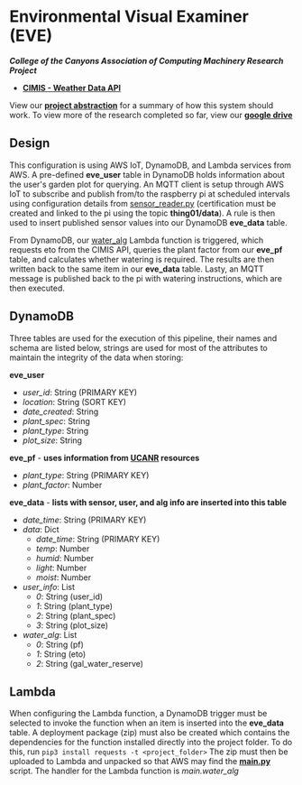 # Environmental Visual Examiner (EVE)
***College of the Canyons Association of Computing Machinery Research Project***
- [**CIMIS - Weather Data API**](http://et.water.ca.gov/Home/Index)

View our [**project abstraction**](https://docs.google.com/document/d/1yDm8ZhQO4J5V0nz4npQUcugwjEzfE0l4rJVBd1Fd8Nk/edit?usp=sharing) for a summary of how this system should work. To view more of the research completed so far, view our [**google drive**](https://drive.google.com/drive/folders/0B4uU1kLqkZiAc2NfbnluOFQxalk?usp=sharing)

## Design
This configuration is using AWS IoT, DynamoDB, and Lambda services from AWS. A pre-defined **eve_user** table in DynamoDB holds information about the user's garden plot for querying. An MQTT client is setup through AWS IoT to subscribe and publish from/to the raspberry pi at scheduled intervals using configuration details from [sensor_reader.py](https://github.com/cocacm/eve-pi/blob/master/sensor_reader.py) (certification must be created and linked to the pi using the topic **thing01/data**). A rule is then used to insert published sensor values into our DynamoDB **eve_data** table.

From DynamoDB, our [water_alg](https://github.com/cocacm/eve-aws/tree/master/water_alg) Lambda function is triggered, which requests eto from the CIMIS API, queries the plant factor from our **eve_pf** table, and calculates whether watering is required. The results are then written back to the same item in our **eve_data** table. Lasty, an MQTT message is published back to the pi with watering instructions, which are then executed.

## DynamoDB
Three tables are used for the execution of this pipeline, their names and schema are listed below, strings are used for most of the attributes to maintain the integrity of the data when storing:

**eve_user**
- *user_id*: String (PRIMARY KEY)
- *location*: String (SORT KEY)
- *date_created*: String
- *plant_spec*: String
- *plant_type*: String
- *plot_size*: String

**eve_pf** - **uses information from [UCANR](http://ucanr.edu/sites/UrbanHort/Water_Use_of_Turfgrass_and_Landscape_Plant_Materials/Plant_Factor_or_Crop_Coefficient__What%E2%80%99s_the_difference/) resources**
- *plant_type*: String (PRIMARY KEY)
- *plant_factor*: Number

**eve_data** - **lists with sensor, user, and alg info are inserted into this table**
- *date_time*: String (PRIMARY KEY)
- *data*: Dict
  * *date_time*: String (PRIMARY KEY)
  * *temp*: Number
  * *humid*: Number
  * *light*: Number
  * *moist*: Number
- *user_info*: List
  * *0*: String (user_id)
  * *1*: String (plant_type)
  * *2*: String (plant_spec)
  * *3*: String (plot_size)
- *water_alg*: List
  * *0*: String (pf)
  * *1*: String (eto)
  * *2*: String (gal_water_reserve)
  
## Lambda
When configuring the Lambda function, a DynamoDB trigger must be selected to invoke the function when an item is inserted into the **eve_data** table. A deployment package (zip) must also be created which contains the dependencies for the function installed directly into the project folder. To do this, run `pip3 install requests -t <project_folder>` The zip must then be uploaded to Lambda and unpacked so that AWS may find the [**main.py**](https://github.com/cocacm/eve-aws/blob/master/water_alg/main.py) script. The handler for the Lambda function is *main.water_alg*
